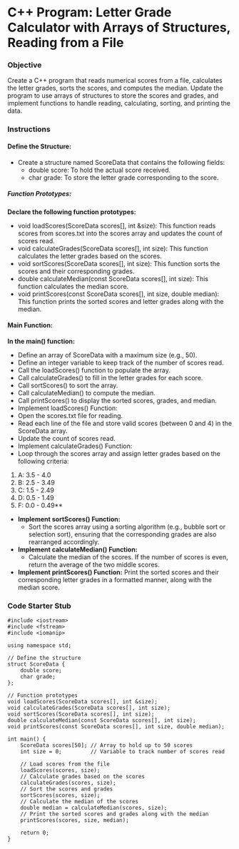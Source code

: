 # C++ Program: Letter Grade Calculator with Arrays of Structures, Reading from a File

### Objective

Create a C++ program that reads numerical scores from a file, calculates the letter grades, sorts the scores, and computes the median.
Update the program to use arrays of structures to store the scores and grades, and implement functions to handle reading, calculating, sorting, and printing the data.

### Instructions

#### Define the Structure:

* Create a structure named ScoreData that contains the following fields:
  * double score: To hold the actual score received.
  * char grade: To store the letter grade corresponding to the score.
  
##### Function Prototypes:

  **Declare the following function prototypes:**

*   void loadScores(ScoreData scores[], int &size): This function reads scores from scores.txt into the scores array and updates the count of scores read.
*   void calculateGrades(ScoreData scores[], int size): This function calculates the letter grades based on the scores.
*   void sortScores(ScoreData scores[], int size): This function sorts the scores and their corresponding grades.
*   double calculateMedian(const ScoreData scores[], int size): This function calculates the median score.
*   void printScores(const ScoreData scores[], int size, double median): This function prints the sorted scores and letter grades along with the median.

#### Main Function:

  **In the main() function:**

*   Define an array of ScoreData with a maximum size (e.g., 50).
*   Define an integer variable to keep track of the number of scores read.
*   Call the loadScores() function to populate the array.
*   Call calculateGrades() to fill in the letter grades for each score.
*   Call sortScores() to sort the array.
*   Call calculateMedian() to compute the median.
*   Call printScores() to display the sorted scores, grades, and median.
*   Implement loadScores() Function:
*   Open the scores.txt file for reading.
*   Read each line of the file and store valid scores (between 0 and 4) in the ScoreData array.
*   Update the count of scores read.
*   Implement calculateGrades() Function:
*   Loop through the scores array and assign letter grades based on the following criteria:
1. A: 3.5 - 4.0
2.   B: 2.5 - 3.49
3.   C: 1.5 - 2.49
4.   D: 0.5 - 1.49
5.   F: 0.0 - 0.49**
  
* **Implement sortScores() Function:**
  * Sort the scores array using a sorting algorithm (e.g., bubble sort or selection sort), ensuring that the corresponding grades are also rearranged accordingly.
 * **Implement calculateMedian() Function:**
   * Calculate the median of the scores. If the number of scores is even, return the average of the two middle scores.
 * **Implement printScores() Function:**
    Print the sorted scores and their corresponding letter grades in a formatted manner, along with the median score.

### Code Starter Stub
```
#include <iostream>
#include <fstream>
#include <iomanip>

using namespace std;

// Define the structure
struct ScoreData {
    double score;
    char grade;
};

// Function prototypes
void loadScores(ScoreData scores[], int &size);
void calculateGrades(ScoreData scores[], int size);
void sortScores(ScoreData scores[], int size);
double calculateMedian(const ScoreData scores[], int size);
void printScores(const ScoreData scores[], int size, double median);

int main() {
    ScoreData scores[50]; // Array to hold up to 50 scores
    int size = 0;         // Variable to track number of scores read

    // Load scores from the file
    loadScores(scores, size);
    // Calculate grades based on the scores
    calculateGrades(scores, size);
    // Sort the scores and grades
    sortScores(scores, size);
    // Calculate the median of the scores
    double median = calculateMedian(scores, size);
    // Print the sorted scores and grades along with the median
    printScores(scores, size, median);

    return 0;
}

```
